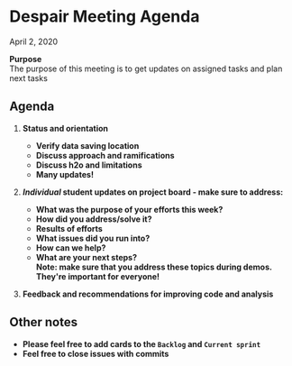 # Despair Meeting Agenda

April 2, 2020

**Purpose**  
The purpose of this meeting is to get updates on assigned tasks and plan next tasks

## Agenda
1. **Status and orientation**
    - **Verify data saving location**
    - **Discuss approach and ramifications**
    - **Discuss h2o and limitations**
    - **Many updates!**  
    
    
2. **_Individual_ student updates on project board - make sure to address:**  
    - **What was the purpose of your efforts this week?**    
    - **How did you address/solve it?**  
    - **Results of efforts**  
    - **What issues did you run into?**  
    - **How can we help?**  
    - **What are your next steps?**    
   **Note:  make sure that you address these topics during demos.  They're important for everyone!**   

3. **Feedback and recommendations for improving code and analysis**

    
## Other notes
- **Please feel free to add cards to the `Backlog` and `Current sprint`**
- **Feel free to close issues with commits**
